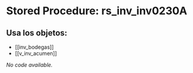 # Stored Procedure: rs_inv_inv0230A

## Usa los objetos:
- [[inv_bodegas]]
- [[v_inv_acumen]]

*No code available.*
